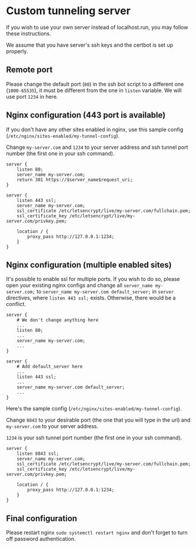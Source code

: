 # Custom tunneling server

If you wish to use your own server instead of localhost.run, you may follow these instructions.

We assume that you have server's ssh keys and the certbot is set up properly.

## Remote port

Please change the default port (`80`) in the ssh bot script to a different one (`1000-65535`), it must be different from the one in `listen` variable. We will use port `1234` in here.

## Nginx configuration (443 port is available)

If you don't have any other sites enabled in nginx, use this sample config (`/etc/nginx/sites-enabled/my-tunnel-config`).

Change `my-server.com` and `1234` to your server address and ssh tunnel port number (the first one in your ssh command).

```
server {
	listen 80;
	server_name my-server.com;
	return 301 https://$server_name$request_uri;
}

server {
	listen 443 ssl;
	server_name my-server.com;
	ssl_certificate /etc/letsencrypt/live/my-server.com/fullchain.pem;
	ssl_certificate_key /etc/letsencrypt/live/my-server.com/privkey.pem;
	
	location / {
		proxy_pass http://127.0.0.1:1234;
	}
}
```

## Nginx configuration (multiple enabled sites)

It's possible to enable ssl for multiple ports. If you wish to do so, please open your existing nginx configs and change all `server_name my-server.com;` to `server_name my-server.com default_server;` in `server` directives, where `listen 443 ssl;` exists. Otherwise, there would be a conflict.

```
server {
	# We don't change anything here
	...
	listen 80;
	...
	server_name my-server.com;
	...
}

server {
	# Add default_server here
	...
	listen 443 ssl;
	...
	server_name my-server.com default_server;
	...
}
```

Here's the sample config (`/etc/nginx/sites-enabled/my-tunnel-config`).

Change `8843` to your desirable port (the one that you will type in the url) and `my-server.com` to your server address.

`1234` is your ssh tunnel port number (the first one in your ssh command).

```
server {
	listen 8843 ssl;
	server_name my-server.com;
	ssl_certificate /etc/letsencrypt/live/my-server.com/fullchain.pem;
	ssl_certificate_key /etc/letsencrypt/live/my-server.com/privkey.pem;
	
	location / {
		proxy_pass http://127.0.0.1:1234;
	}
}
```

## Final configuration

Please restart nginx `sudo systemctl restart nginx` and don't forget to turn off password authentication.
